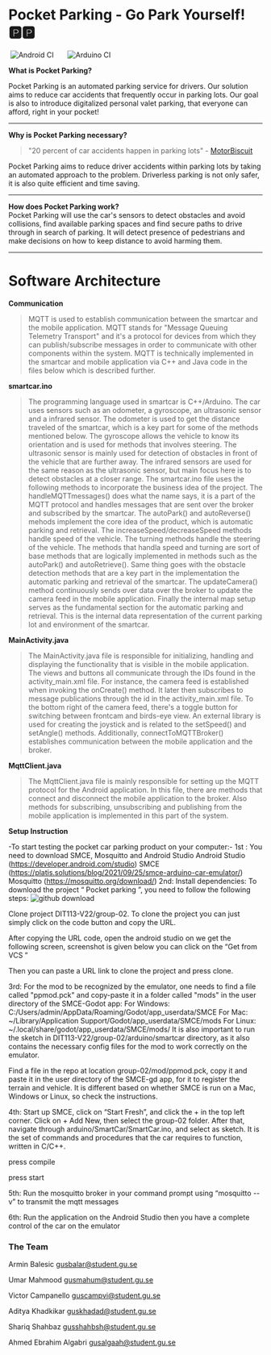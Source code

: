 # Pocket Parking - Go Park Yourself! 🅿️🅿️

&nbsp;![Android CI](https://github.com/DIT113-V22/group-02/actions/workflows/android.yml/badge.svg?branch=master)&nbsp;&nbsp;&nbsp;&nbsp;&nbsp;&nbsp;&nbsp;![Arduino CI](https://github.com/DIT113-V22/group-02/actions/workflows/arduino-build.yml/badge.svg?branch=master)

**What is Pocket Parking?**  

Pocket Parking is an automated parking service for drivers. Our solution aims to reduce car accidents that frequently occur in parking lots. Our goal is also to introduce digitalized personal valet parking, that everyone can afford, right in your pocket!

***

**Why is Pocket Parking necessary?**  
> "20 percent of car accidents happen in parking lots" - [MotorBiscuit](https://www.motorbiscuit.com/an-alarming-number-of-car-accidents-happen-in-parking-lots/)  

Pocket Parking aims to reduce driver accidents within parking lots by taking an automated approach to the problem. Driverless parking is not only safer, it is also quite efficient and time saving.

***

**How does Pocket Parking work?**  
Pocket Parking will use the car's sensors to detect obstacles and avoid collisions, find available parking spaces and find secure paths to drive through in search of parking. It will detect presence of pedestrians and make decisions on how to keep distance to avoid harming them.

***

# Software Architecture
**Communication**
> MQTT is used to establish communication between the smartcar and the mobile application. MQTT stands for "Message Queuing Telemetry Transport" and it's a protocol for devices from which they can publish/subscribe messages in order to communicate with other components within the system. MQTT is technically implemented in the smartcar and mobile application via C++ and Java code in the files below which is described further.

**smartcar.ino**
> The programming language used in smartcar is C++/Arduino. The car uses sensors such as an odometer, a gyroscope, an ultrasonic sensor and a infrared sensor. The odometer is used to get the distance traveled of the smartcar, which is a key part for some of the methods mentioned below. The gyroscope allows the vehicle to know its orientation and is used for methods that involves steering. The ultrasonic sensor is mainly used for detection of obstacles in front of the vehicle that are further away. The infrared sensors are used for the same reason as the ultrasonic sensor, but main focus here is to detect obstacles at a closer range. The smartcar.ino file uses the following methods to incorporate the business idea of the project. The handleMQTTmessages() does what the name says, it is a part of the MQTT protocol and handles messages that are sent over the broker and subscribed by the smartcar. The autoPark() and autoReverse() mehods implement the core idea of the product, which is automatic parking and retrieval. The increaseSpeed/decreaseSpeed methods handle speed of the vehicle. The turning methods handle the steering of the vehicle. The methods that handla speed and turning are sort of base methods that are logically implemented in methods such as the autoPark() and autoRetrieve(). Same thing goes with the obstacle detection methods that are a key part in the implementation the automatic parking and retrieval of the smartcar. The updateCamera() method continuously sends over data over the broker to update the camera feed in the mobile application. Finally the internal map setup serves as the fundamental section for the automatic parking and retrieval. This is the internal data representation of the current parking lot and environment of the smartcar.

**MainActivity.java**
> The MainActivity.java file is responsible for initializing, handling and displaying the functionality that is visible in the mobile application. The views and buttons all communicate through the IDs found in the activity_main.xml file. For instance, the camera feed is established when invoking the onCreate() method. It later then subscribes to message publications through the id in the activity_main.xml file. To the bottom right of the camera feed, there's a toggle button for switching between frontcam and birds-eye view. An external library is used for creating the joystick and is related to the setSpeed() and setAngle() methods. Additionally, connectToMQTTBroker() establishes communication between the mobile application and the broker.

**MqttClient.java**
> The MqttClient.java file is mainly responsible for setting up the MQTT protocol for the Android application. In this file, there are methods that connect and disconnect the mobile application to the broker. Also methods for subscribing, unsubscribing and publishing from the mobile application is implemented in this part of the system.

**Setup Instruction**

-To start testing the pocket car parking product on your computer:-
 1st :
You need to download SMCE, Mosquitto and Android Studio
Android Studio
 (https://developer.android.com/studio)
SMCE (https://platis.solutions/blog/2021/09/25/smce-arduino-car-emulator/)
Mosquitto
(https://mosquitto.org/download/)
2nd: Install dependencies:
To download the project “ Pocket parking ”, you need to follow the following steps:
![github download](https://user-images.githubusercontent.com/90387423/170666733-98750ff6-5ce2-4521-a4c2-0349f348d376.png)


Clone project DIT113-V22/group-02. To clone the project you can just simply click on the code button and copy the URL.

After copying the URL code, open the android studio on we get the following screen, screenshot is given below you can click on the “Get from VCS ”




Then you can paste a URL link to clone the project and press clone.




3rd: 
For the mod to be recognized by the emulator, one needs to find a file called "ppmod.pck" and copy-paste it in a folder called "mods" in the user directory of the SMCE-Godot app:
For Windows: C:/Users/admin/AppData/Roaming/Godot/app_userdata/SMCE
For Mac: ~/Library/Application Support/Godot/app_userdata/SMCE/mods
For Linux: ~/.local/share/godot/app_userdata/SMCE/mods/
It is also important to run the sketch in DIT113-V22/group-02/arduino/smartcar directory, as it also contains the necessary config files for the mod to work correctly on the emulator.
  
Find a file in the repo at location group-02/mod/ppmod.pck, copy it and paste it in the user directory of the SMCE-gd app, for it to register the terrain and vehicle. It is different based on whether SMCE is run on a Mac, Windows or Linux, so check the instructions.


4th:
Start up SMCE, click on “Start Fresh”, and click the + in the top left corner. Click on + Add New, then select the group-02 folder. After that, navigate through arduino/SmartCar/SmartCar.ino, and select as sketch. It is the set of commands and procedures that the car requires to function, written in C/C++.  






 press compile 

press start

 








5th:
Run the mosquitto broker in your command prompt using  “mosquitto --v” to transmit the mqtt messages 

























6th:
Run the application on the Android Studio then you have a complete control of the car on the emulator 



### The Team

Armin Balesic [gusbalar@student.gu.se] 

Umar Mahmood [gusmahum@student.gu.se]

Victor Campanello [guscampvi@student.gu.se]

Aditya Khadkikar [guskhadad@student.gu.se]

Shariq Shahbaz [gusshahbsh@student.gu.se]

Ahmed Ebrahim Algabri [gusalgaah@student.gu.se]

[gusalgaah@student.gu.se]: mailto:gusalgaah@student.gu.se
[gusshahbsh@student.gu.se]: mailto:gusshahbsh@student.gu.se
[guskhadad@student.gu.se]: mailto:guskhadad@student.gu.se
[guscampvi@student.gu.se]: mailto:guscampvi@student.gu.se
[gusmahum@student.gu.se]: mailto:gusmahum@student.gu.se
[gusbalar@student.gu.se]: mailto:gusbalar@student.gu.se
